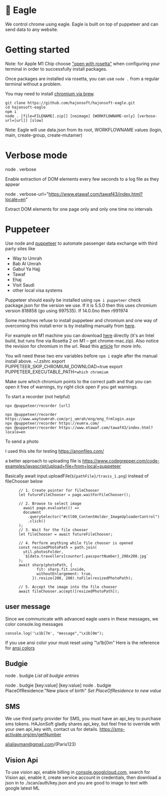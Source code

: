 # 🦅 Eagle

We control chrome using eagle. Eagle is built on top of puppeteer and can send data to any website.

# Getting started 

Note: for Apple M1 Chip choose ["open with rosetta"](https://www.courier.com/blog/tips-and-tricks-to-setup-your-apple-m1-for-development) when configuring your terminal in order to successfully install packages.

Once packages are installed via rosetta, you can use `node .` from a regular terminal without a problem.

You may need to install [chromium via brew](https://linguinecode.com/post/how-to-fix-m1-mac-puppeteer-chromium-arm64-bug).


```
git clone https://github.com/hajonsoft/hajonsoft-eagle.git
cd hajonsoft-eagle
npm i
node . [file=FILENAME[.zip]] [noimage] [WORKFLOWNAME-only] [verbose-url=[url]] [slow]

```

Note: Eagle will use data.json from its root, WORKFLOWNAME values (login, main, create-group, create-mutamer)

# Verbose mode

node . verbose

Enable extraction of DOM elements every few seconds to a log file as they appear

node . verbose-url="https://www.etawaf.com/tawaf43/index.html?locale=en"

Extract DOM elements for one page only and only one time no intervals

# Puppeteer

Use node and [puppeteer](https://github.com/puppeteer/puppeteer/tree/main#readme) to automate passenger data exchange with third party sites like

* Way to Umrah
* Bab Al Umrah
* Gabul Ya Hajj
* Tawaf
* Ehaj
* Visit Saudi
* other local visa systems

Puppeteer should easily be installed using `npm i puppeteer` check package.json for the version we use. If it is 5.5.0 then this uses chromium version 818858 (go using 997535). If 14.0.0no then r991974

Some machines refuse to install puppeteer and chromium and one way of overcoming this install error is by installing manually from [here](https://commondatastorage.googleapis.com/chromium-browser-snapshots/index.html).

For example on M1 machine you can download [here](https://commondatastorage.googleapis.com/chromium-browser-snapshots/index.html?prefix=Mac/818858/) directly (it's an Intel build, but runs fine via Rosetta 2 on M1 – get chrome-mac.zip). Also notice the revision for chromium in the url. Read this [article](https://linguinecode.com/post/how-to-fix-m1-mac-puppeteer-chromium-arm64-bug) for more info.

You will need these two env variables before `npm i` eagle after the manual install above.
~/.zshrc
export PUPPETEER_SKIP_CHROMIUM_DOWNLOAD=true
export PUPPETEER_EXECUTABLE_PATH=`which chromium`

Make sure which chromium points to the correct path and that you can open it free of warnings, try right click open if you get warnings.


To start a recorder (not helpful)

```
npx @puppeteer/recorder [url]

npx @puppeteer/recorder https://www.waytoumrah.com/prj_umrah/eng/eng_frmlogin.aspx
npx @puppeteer/recorder https://eumra.com/
npx @puppeteer/recorder https://www.etawaf.com/tawaf43/index.html?locale=en
```

To send a photo

I used this site for testing
https://anonfiles.com/

a better approach to uploading file is https://www.codegrepper.com/code-examples/javascript/upload+file+from+local+puppeteer

Basically 
await input.uploadFile(`${pathFile}/travis_1.png`)
instead of fileChooser below

```
      // 1. Create pointer for fileChooser
      let futureFileChooser = page.waitForFileChooser();

      // 2. Browse to select image
        await page.evaluate(() =>
        document
          .querySelector("#ctl00_ContentHolder_ImageUploaderControl")
          .click()
      );
      // 3. Wait for the file chooser
      let fileChooser = await futureFileChooser;

      // 4. Perform anything while file chooser is opened
      const resizedPhotoPath = path.join(
        util.photosFolder,
        `${data.travellers[counter].passportNumber}_200x200.jpg`
      );
      await sharp(photoPath, {
              fit: sharp.fit.inside,
              withoutEnlargement: true,
            }).resize(200, 200).toFile(resizedPhotoPath);

      // 5. Accept the image into the file chooser
      await fileChooser.accept([resizedPhotoPath]);
```
## user message
Since we communicate with advanced eagle users in these messages, we color console.log messages 

`console.log('\x1b[7m', "message","\x1b[0m");`

If you use ansi color your must reset using "\x1b[0m"
Here is the reference for [ansi colors](https://telepathy.freedesktop.org/doc/telepathy-glib/telepathy-glib-debug-ansi.html#TP-ANSI-RESET:CAPS) 

## Budgie

node . budgie
_List all budgie entries_

node . budgie [key:value] [key:value]
node . budgie PlaceOfResidence:"New place of birth"
_Set PlaceOfResidence to new value_

## SMS
We use third party provider for SMS, you must have an api_key to purchase sms tokens. HAJonSoft gladly shares api_key, but feel free to override with your own api_key with, contact us for details. 
https://sms-activate.org/en/getNumber

alialiayman@gmail.com/(Paris123)

## Vision Api

To use vision api, enable billing in [console.googlcloud.com](https://console.cloud.google.com/), search for Vision api, enable it, create service account in credentials, then download a json in to ./scan/auth/key.json and you are good to image to text with google latest ML 

